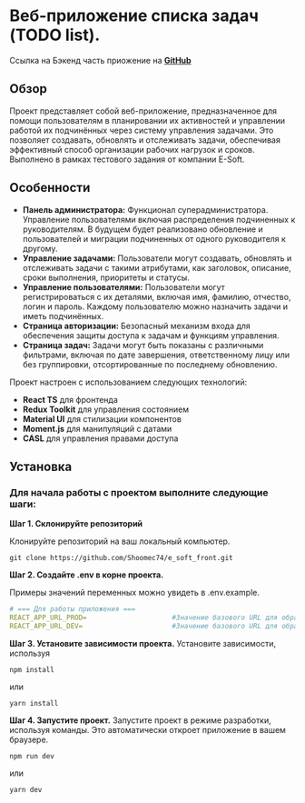 # Веб-приложение списка задач (TODO list).

Ссылка на Бэкенд часть приожение на __[GitHub](https://github.com/Shoomec74/e_soft_task)__

## Обзор

Проект представляет собой веб-приложение, предназначенное для помощи пользователям в планировании их активностей и управлении работой их подчинённых через систему управления задачами. Это позволяет создавать, обновлять и отслеживать задачи, обеспечивая эффективный способ организации рабочих нагрузок и сроков. Выполнено в рамках тестового задания от компании E-Soft.

## Особенности

- **Панель администратора:** Функционал суперадминистратора. Управление пользователями включая распределения подчиненных к руководителям. В будущем будет реализовано обновление и пользователей и миграции подчиненных от одного руководителя к другому.
- **Управление задачами:** Пользователи могут создавать, обновлять и отслеживать задачи с такими атрибутами, как заголовок, описание, сроки выполнения, приоритеты и статусы.
- **Управление пользователями:** Пользователи могут регистрироваться с их деталями, включая имя, фамилию, отчество, логин и пароль. Каждому пользователю можно назначить задачи и иметь подчинённых.
- **Страница авторизации:** Безопасный механизм входа для обеспечения защиты доступа к задачам и функциям управления.
- **Страница задач:** Задачи могут быть показаны с различными фильтрами, включая по дате завершения, ответственному лицу или без группировки, отсортированные по последнему обновлению.

Проект настроен с использованием следующих технологий:

- __React TS__ для фронтенда
- __Redux Toolkit__ для управления состоянием
- __Material UI__ для стилизации компонентов
- __Moment.js__ для манипуляций с датами
- __CASL__ для управления правами доступа

## Установка
### Для начала работы с проектом выполните следующие шаги:

**Шаг 1. Склонируйте репозиторий**

Клонируйте репозиторий на ваш локальный компьютер.
```
git clone https://github.com/Shoomec74/e_soft_front.git
```

**Шаг 2. Создайте .env в корне проекта.**

Примеры значений переменных можно увидеть в .env.example.

```yaml
# === Для работы приложения ===
REACT_APP_URL_PROD=                     #Значение базового URL для обращений к API сервера например: https://cleanwaveapp.ru
REACT_APP_URL_DEV=                      #Значение базового URL для обращений к API сервера на локальной машине, так же укажите порт, например: http://localhost:3000
```
**Шаг 3. Установите зависимости проекта.**
Установите зависимости, используя
```
npm install
```
или
```
yarn install
```

**Шаг 4. Запустите проект.**
Запустите проект в режиме разработки, используя команды. Это автоматически откроет приложение в вашем браузере.
```
npm run dev
```
или
```
yarn dev
```
